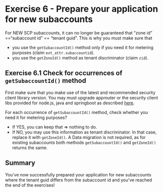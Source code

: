 # Exercise 6 - Prepare your application for new subaccounts
For NEW SCP subaccounts, it can no longer be guaranteed that “zone id” ==“subaccount id” == “tenant guid”. This is why you must make sure that 
- you use the `getSubaccountId()` method only if you need it for metering purposes (claim `ext_attr.subaccountid`). 
- you use the `getZoneId()` method as tenant discriminator (claim `zid`).


## Exercise 6.1 Check for occurrences of `getSubaccountId()` method
First make sure that you make use of the latest and recommended security client library version. You may must upgrade approuter or the security client libs provided for node.js, java and springboot as described [here](/README.md#exercises).

For each occurrence of `getSubaccountId()` method, check whether you need it for metering purposes? 
- If YES, you can keep that => nothing to do.
- If NO, you may use this information as tenant discriminator. In that case, replace it with `getZoneId()`. A Data migration is not required, as for existing subaccounts both methods `getSubaccountId()` and `getZoneId()` returns the same.


## Summary

You've now successfully prepared your application for new subaccounts where the tenant guid differs from the subaccount id and you've reached the end of the exercises!
